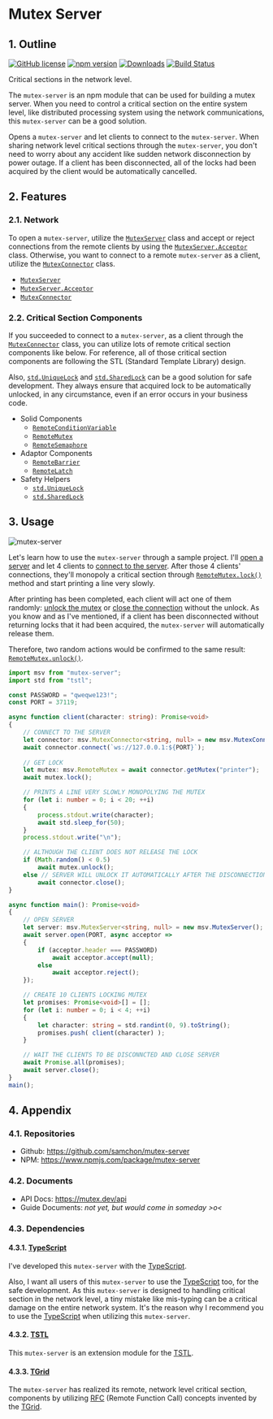 # Mutex Server
## 1. Outline
[![GitHub license](https://img.shields.io/badge/license-MIT-blue.svg)](https://github.com/samchon/mutex-server/blob/master/LICENSE)
[![npm version](https://badge.fury.io/js/mutex-server.svg)](https://www.npmjs.com/package/mutex-server)
[![Downloads](https://img.shields.io/npm/dm/mutex-server.svg)](https://www.npmjs.com/package/mutex-server)
[![Build Status](https://github.com/samchon/mutex-server/workflows/build/badge.svg)](https://github.com/samchon/mutex-server/actions?query=workflow%3Abuild)

Critical sections in the network level.

The `mutex-server` is an npm module that can be used for building a mutex server. When you need to control a critical section on the entire system level, like distributed processing system using the network communications, this `mutex-server` can be a good solution.

Opens a `mutex-server` and let clients to connect to the `mutex-server`. When sharing network level critical sections through the `mutex-server`, you don't need to worry about any accident like sudden network disconnection by power outage. If a client has been disconnected, all of the locks had been acquired by the client would be automatically cancelled.




## 2. Features
### 2.1. Network
To open a `mutex-server`, utilize the [`MutexServer`](https://mutex.dev/api/classes/msv.mutexserver.html) class and accept or reject connections from the remote clients by using the [`MutexServer.Acceptor`](https://mutex.dev/api/classes/msv.mutexserver.acceptor.html) class. Otherwise, you want to connect to a remote `mutex-server` as a client, utilize the [`MutexConnector`](https://mutex.dev/api/classes/msv.mutexserver.html) class.

  - [`MutexServer`](https://mutex.dev/api/classes/msv.mutexserver.html)
  - [`MutexServer.Acceptor`](https://mutex.dev/api/classes/msv.mutexserver.acceptor.html)
  - [`MutexConnector`](https://mutex.dev/api/classes/msv.mutexserver.html)

### 2.2. Critical Section Components
If you succeeded to connect to a `mutex-server`, as a client through the [`MutexConnector`](https://mutex.dev/api/classes/msv.mutexserver.html) class, you can utilize lots of remote critical section components like below. For reference, all of those critical section components are following the STL (Standard Template Library) design.

Also, [`std.UniqueLock`](https://mutex.dev/api/modules/std.uniquelock.html) and [`std.SharedLock`](https://mutex.dev/api/modules/std.sharedlock.html) can be a good solution for safe development. They always ensure that acquired lock to be automatically unlocked, in any circumstance, even if an error occurs in your business code.

  - Solid Components
    - [`RemoteConditionVariable`](https://mutex.dev/api/classes/msv.remoteconditionvariable.html)
    - [`RemoteMutex`](https://mutex.dev/api/classes/msv.remotemutex.html)
    - [`RemoteSemaphore`](https://mutex.dev/api/classes/msv.remotesemaphore.html)
  - Adaptor Components
    - [`RemoteBarrier`](https://mutex.dev/api/classes/msv.remotebarrier.html)
    - [`RemoteLatch`](https://mutex.dev/api/classes/msv.remotelatch.html)
  - Safety Helpers
    - [`std.UniqueLock`](https://mutex.dev/api/modules/std.uniquelock.html)
    - [`std.SharedLock`](https://mutex.dev/api/modules/std.sharedlock.html)




## 3. Usage
![mutex-server](https://user-images.githubusercontent.com/13158709/86332593-b285b200-bc85-11ea-8a2e-cbe30284d053.gif)

Let's learn how to use the `mutex-server` through a sample project. I'll [open a server](https://mutex.dev/api/classes/msv.mutexserver.html#open) and let
4 clients to [connect to the server](https://mutex.dev/api/classes/msv.mutexconnector.html#connect). After those 4 clients' connections, they'll monopoly a critical section through [`RemoteMutex.lock()`](https://mutex.dev/api/classes/msv.remotemutex.html#lock) method and start printing a line very slowly.

After printing has been completed, each client will act one of them randomly: [unlock the mutex](https://mutex.dev/api/classes/msv.remotemutex.html#unlock) or [close the connection](https://mutex.dev/api/classes/msv.mutexconnector.html#close) without the unlock. As you know and as I've mentioned, if a client has been disconnected without returning locks that it had been acquired, the `mutex-server` will automatically release them. 

Therefore, two random actions would be confirmed to the same result: [`RemoteMutex.unlock()`](https://mutex.dev/api/classes/msv.remotemutex.html#unlock).

```typescript
import msv from "mutex-server";
import std from "tstl";

const PASSWORD = "qweqwe123!";
const PORT = 37119;

async function client(character: string): Promise<void>
{
    // CONNECT TO THE SERVER
    let connector: msv.MutexConnector<string, null> = new msv.MutexConnector(PASSWORD, null);
    await connector.connect(`ws://127.0.0.1:${PORT}`);
    
    // GET LOCK
    let mutex: msv.RemoteMutex = await connector.getMutex("printer");
    await mutex.lock();

    // PRINTS A LINE VERY SLOWLY MONOPOLYING THE MUTEX
    for (let i: number = 0; i < 20; ++i)
    {
        process.stdout.write(character);
        await std.sleep_for(50);
    }
    process.stdout.write("\n");

    // ALTHOUGH THE CLIENT DOES NOT RELEASE THE LOCK
    if (Math.random() < 0.5)
        await mutex.unlock();
    else // SERVER WILL UNLOCK IT AUTOMATICALLY AFTER THE DISCONNECTION
        await connector.close();
}

async function main(): Promise<void>
{
    // OPEN SERVER
    let server: msv.MutexServer<string, null> = new msv.MutexServer();
    await server.open(PORT, async acceptor =>
    {
        if (acceptor.header === PASSWORD)
            await acceptor.accept(null);
        else
            await acceptor.reject();
    });

    // CREATE 10 CLIENTS LOCKING MUTEX
    let promises: Promise<void>[] = [];
    for (let i: number = 0; i < 4; ++i)
    {
        let character: string = std.randint(0, 9).toString();
        promises.push( client(character) );
    }

    // WAIT THE CLIENTS TO BE DISCONNCTED AND CLOSE SERVER
    await Promise.all(promises);
    await server.close();
}
main();
```




## 4. Appendix
### 4.1. Repositories
  - Github: https://github.com/samchon/mutex-server
  - NPM: https://www.npmjs.com/package/mutex-server

### 4.2. Documents
  - API Docs: https://mutex.dev/api
  - Guide Documents: *not yet, but would come in someday >o<*

### 4.3. Dependencies
#### 4.3.1. [TypeScript](https://github.com/microsoft/typescript)
I've developed this `mutex-server` with the [TypeScript](https://github.com/microsoft/typescript).

Also, I want all users of this `mutex-server` to use the [TypeScript](https://github.com/microsoft/typescript) too, for the safe development. As this `mutex-server` is designed to handling critical section in the network level, a tiny mistake like mis-typing can be a critical damage on the entire network system. It's the reason why I recommend you to use the [TypeScript](https://github.com/microsoft/typescript) when utilizing this `mutex-server`.

#### 4.3.2. [TSTL](https://github.com/samchon/tstl)
This `mutex-server` is an extension module for the [TSTL](https://github.com/samchon/tstl).

#### 4.3.3. [TGrid](https://github.com/samchon/tgrid)
The `mutex-server` has realized its remote, network level critical section, components by utilizing [RFC](https://github.com/samchon/tgrid#13-remote-function-call) (Remote Function Call) concepts invented by the [TGrid](https://github.com/samchon/tgrid).